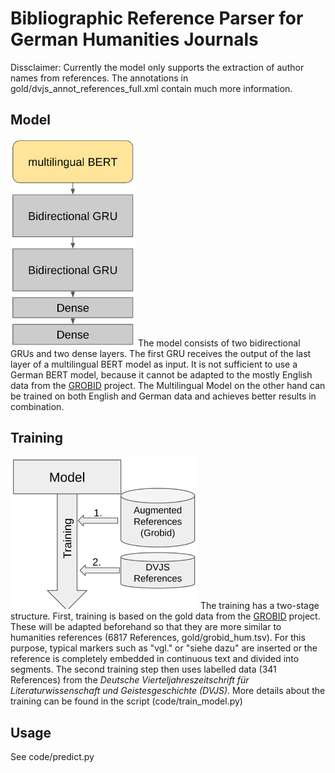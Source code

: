 # Bibliographic Reference Parser for German Humanities Journals
Dissclaimer: Currently the model only supports the extraction of author names from references. The annotations in gold/dvjs_annot_references_full.xml contain much more information.
## Model
<img src="misc/model.png" width="200"/>
The model consists of two bidirectional GRUs and two dense layers. The first GRU receives the output of the last layer of a multilingual BERT model as input.
It is not sufficient to use a German BERT model, because it cannot be adapted to the mostly English data from the <a href="https://github.com/kermitt2/grobid">GROBID</a> project. The Multilingual Model on the other hand can be trained on both English and German data and achieves better results in combination.

## Training
<img src="misc/train.png" width="300"/>
The training has a two-stage structure. First, training is based on the gold data from the <a href="https://github.com/kermitt2/grobid">GROBID</a> project. These will be adapted beforehand so that they are more similar to humanities references (6817 References, gold/grobid_hum.tsv). For this purpose, typical markers such as "vgl." or "siehe dazu" are inserted or the reference is completely embedded in continuous text and divided into segments. The second training step then uses labelled data (341 References) from the <i>Deutsche Vierteljahreszeitschrift für Literaturwissenschaft und Geistesgeschichte (DVJS)</i>. More details about the training can be found in the script (code/train_model.py)

## Usage
See code/predict.py
